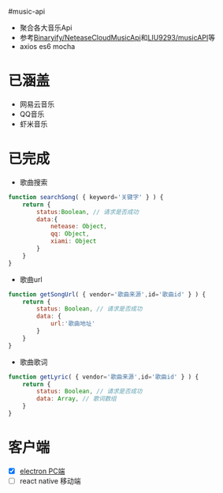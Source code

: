 #music-api
- 聚合各大音乐Api
- 参考[Binaryify/NeteaseCloudMusicApi](https://github.com/Binaryify/NeteaseCloudMusicApi)和[LIU9293/musicAPI](https://github.com/LIU9293/musicAPI)等
- axios es6 mocha

# 已涵盖
- 网易云音乐
- QQ音乐
- 虾米音乐

# 已完成
- 歌曲搜索
````js
function searchSong( { keyword='关键字' } ) {
    return {
        status:Boolean, // 请求是否成功
        data:{
            netease: Object,
            qq: Object,
            xiami: Object
        }
    }
}
````
- 歌曲url
````js
function getSongUrl( { vendor='歌曲来源',id='歌曲id' } ) {
    return {
        status: Boolean, // 请求是否成功
        data: {
            url:'歌曲地址'
        }
    }
}
````
- 歌曲歌词
````js
function getLyric( { vendor='歌曲来源',id='歌曲id' } ) {
    return {
        status: Boolean, // 请求是否成功
        data: Array, // 歌词数组
    }
}
````
# 客户端
- [x] [electron PC端](https://github.com/sunzongzheng/music)
- [ ] react native 移动端